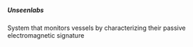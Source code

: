 ##### **Unseenlabs**

System that monitors vessels by characterizing their passive electromagnetic signature